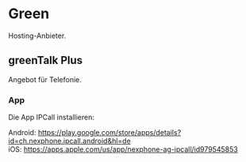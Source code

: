 # Green

Hosting-Anbieter.

## greenTalk Plus

Angebot für Telefonie.

### App

Die App IPCall installieren:

Android: https://play.google.com/store/apps/details?id=ch.nexphone.ipcall.android&hl=de  
iOS: https://apps.apple.com/us/app/nexphone-ag-ipcall/id979545853